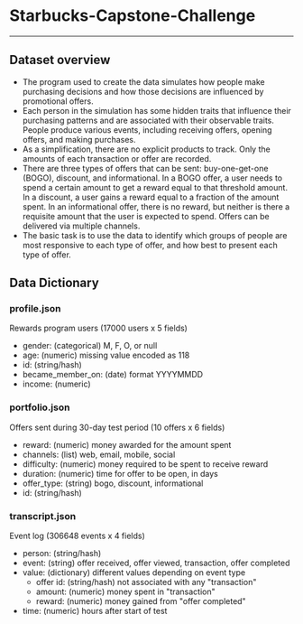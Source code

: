 # Starbucks-Capstone-Challenge
----
## Dataset overview
* The program used to create the data simulates how people make purchasing decisions and how those decisions are influenced by promotional offers.
* Each person in the simulation has some hidden traits that influence their purchasing patterns and are associated with their observable traits. People produce various events, including receiving offers, opening offers, and making purchases.
* As a simplification, there are no explicit products to track. Only the amounts of each transaction or offer are recorded.
* There are three types of offers that can be sent: buy-one-get-one (BOGO), discount, and informational. In a BOGO offer, a user needs to spend a certain amount to get a reward equal to that threshold amount. In a discount, a user gains a reward equal to a fraction of the amount spent. In an informational offer, there is no reward, but neither is there a requisite amount that the user is expected to spend. Offers can be delivered via multiple channels.
* The basic task is to use the data to identify which groups of people are most responsive to each type of offer, and how best to present each type of offer.

## Data Dictionary

### profile.json
Rewards program users (17000 users x 5 fields)

* gender: (categorical) M, F, O, or null
* age: (numeric) missing value encoded as 118
* id: (string/hash)
* became_member_on: (date) format YYYYMMDD
* income: (numeric)

### portfolio.json
Offers sent during 30-day test period (10 offers x 6 fields)

* reward: (numeric) money awarded for the amount spent
* channels: (list) web, email, mobile, social
* difficulty: (numeric) money required to be spent to receive reward
* duration: (numeric) time for offer to be open, in days
* offer_type: (string) bogo, discount, informational
* id: (string/hash)

### transcript.json
Event log (306648 events x 4 fields)

* person: (string/hash)
* event: (string) offer received, offer viewed, transaction, offer completed
* value: (dictionary) different values depending on event type
  * offer id: (string/hash) not associated with any "transaction"
  * amount: (numeric) money spent in "transaction"
  * reward: (numeric) money gained from "offer completed"
* time: (numeric) hours after start of test
